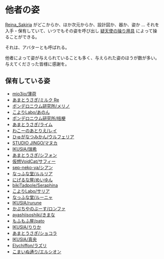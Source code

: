 # 他者の姿

[Reina_Sakiria] がどこからか、ほか次元からか、設計図か、器か、姿か ... それを入手・保有していて、いつでもその姿を呼び出し [疑天使の操り用具](疑天使の操り用具.md) によって操ることができる。

それは、アバターとも呼ばれる。

他者によって姿が与えられていることも多く、与えられた姿のほうが数が多い。与えてくださった皆様に感謝を。

## 保有している姿

- [mio3io/薄荷](https://avatar.mio3io.com/#/)
- [あまとうさぎ/ミルク Re](https://komado.booth.pm/items/2953391)
- [ポンデロニウム研究所/メリノ](https://ponderogen.booth.pm/items/2351859)
- [こよりLabo/あのん](https://nagatorokoyori.booth.pm/items/3564947)
- [ポンデロニウム研究所/桔梗](https://ponderogen.booth.pm/items/3681787)
- [あまとうさぎ/ライム](https://komado.booth.pm/items/4876459)
- [わこーのあとりえ/レイ](https://wakonoatorie.booth.pm/items/4360868)
- [ひゅがなつみかん/ウルフェリア](https://hyuuganatu.booth.pm/items/2709610)
- [STUDIO JINGO/マヌカ](https://jingo1016.booth.pm/items/5058077)
- [IKUSIA/瑞希](https://paryi.booth.pm/items/5132797)
- [あまとうさぎ/シフォン](https://komado.booth.pm/items/5354471)
- [仮想VoidCat/サフィー](https://yueou.booth.pm/items/3939858)
- [sep-neko-ya/シアン](https://septem47.booth.pm/items/5482062)
- [なっふな堂/ルルリア](https://nyahuuu.booth.pm/items/3708060)
- [にげるな屋/めいゆん](https://nigerunaya.booth.pm/items/4431242)
- [bikiTadpole/Seraphina](https://bbkktn.booth.pm/items/5597214)
- [こよりLabo/サリア](https://nagatorokoyori.booth.pm/items/5349700)
- [なっふな堂/ルーニャ](https://nyahuuu.booth.pm/items/5852666)
- [IKUSIA/rurune](https://paryi.booth.pm/items/5957830)
- [かぷちやのぶーす/ロンファ](https://capettiya.booth.pm/items/6321936)
- [ayashiisoshiki/きまな](https://ayashiisoshiki.booth.pm/items/5947670)
- [もふもふ屋/pato](https://mofumofumotimoti.booth.pm/items/3322578)
- [IKUSIA/りりか](https://paryi.booth.pm/items/6373683)
- [あまとうさぎ/ショコラ](https://komado.booth.pm/items/6405390)
- [IKUSIA/真央](https://paryi.booth.pm/items/6846646)
- [Elychiffon/ラズリ](https://elychiffon.booth.pm/items/5255692)
- [こまいぬ通り/エルシオン](https://komainu-street.booth.pm/items/6663666)

[Reina_Sakiria]: Reina_Sakiria.md
